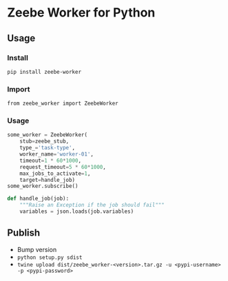 # Zeebe Worker for Python

## Usage
### Install
`pip install zeebe-worker`

### Import
`from zeebe_worker import ZeebeWorker`

### Usage
```python
some_worker = ZeebeWorker(
    stub=zeebe_stub,
    type_='task-type',
    worker_name='worker-01',
    timeout=1 * 60*1000,
    request_timeout=5 * 60*1000,
    max_jobs_to_activate=1,
    target=handle_job)
some_worker.subscribe()

def handle_job(job):
    """Raise an Exception if the job should fail"""
    variables = json.loads(job.variables)
```

## Publish
- Bump version
- `python setup.py sdist`
- `twine upload dist/zeebe_worker-<version>.tar.gz -u <pypi-username> -p <pypi-password>`

